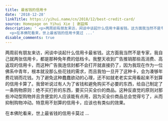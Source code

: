 ```yaml
---
title: 最省钱的信用卡
date: '2018-12-28'
linkTitle: https://yihui.name/cn/2018/12/best-credit-card/
source: Homepage on Yihui Xie | 谢益辉
description: ' <p>两周前有朋友来访，闲谈中谈起什么信用卡最省钱。这方面我当然不是专家，我自己就两张信用卡，都是那种免年费的低档卡。我整天收到广告推销那些高消费、高返现的信用卡，而这种广告我连信封都不会打开就直接扔了，因为我现在作为一位佛系中青年，根本就没那么些花钱的需求，而且我怕一旦开了这种卡，会为凑够年费花销而花钱。为了避免这种蠢蠢欲动的心理，还不如就老老实实用看起来不划算的信用卡算了。我曾听说过有人为了省钱和避免购买不必要的东西，给自己制定了一条购物原则：绝不买打折的东西，要买只买全价的商品。这种反直觉的原则对那些冲动型购物并且贪便宜的人应该能有点用，因为买全价商品总会觉得亏了，从而抑制购物冲动。特意用不划算的信用卡，应该也有类似的效果。</p>
  <p>在本佛陀看来，世上最省钱的信用卡莫过 ...'
disable_comments: true
---
```

 <p>两周前有朋友来访，闲谈中谈起什么信用卡最省钱。这方面我当然不是专家，我自己就两张信用卡，都是那种免年费的低档卡。我整天收到广告推销那些高消费、高返现的信用卡，而这种广告我连信封都不会打开就直接扔了，因为我现在作为一位佛系中青年，根本就没那么些花钱的需求，而且我怕一旦开了这种卡，会为凑够年费花销而花钱。为了避免这种蠢蠢欲动的心理，还不如就老老实实用看起来不划算的信用卡算了。我曾听说过有人为了省钱和避免购买不必要的东西，给自己制定了一条购物原则：绝不买打折的东西，要买只买全价的商品。这种反直觉的原则对那些冲动型购物并且贪便宜的人应该能有点用，因为买全价商品总会觉得亏了，从而抑制购物冲动。特意用不划算的信用卡，应该也有类似的效果。</p> <p>在本佛陀看来，世上最省钱的信用卡莫过 ...
